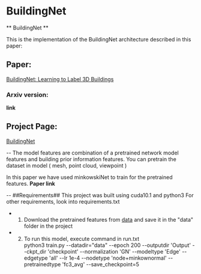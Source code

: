 # BuildingNet
** BuildingNet **

This is the implementation of the BuildingNet architecture described in this paper:

## Paper:
[BuildingNet: Learning to Label 3D Buildings](https://drive.google.com/file/d/1aD5AIkx58k7EyK8Utg8vKv2Y_UMZ--pv/view)

### Arxiv version:
**link**

## Project Page:
[BuildingNet](https://buildingnet.org/)


--
The model features are combination of a pretrained network model features and building prior information features.
You can pretrain the dataset in  model ( mesh, point cloud, viewpoint )

In this paper we have used minkowskiNet to train for the pretrained features.
**Paper link**

--
##Requirements##
This project was built using cuda10.1 and python3
For other requirements, look into requirements.txt

* 1. Download the pretrained features from [data](https://drive.google.com/drive/folders/1ixOFib3WjHBEKGQXIWHEcodR9qawNHvu?usp=sharing) and save it in the "data" folder in the project

* 2. To run this model, execute command in run.txt <br/>
python3 train.py --datadir="data" --epoch 200 --outputdir 'Output' --ckpt_dir 'checkpoint' --normalization 'GN' --modeltype 'Edge' --edgetype 'all' --lr 1e-4 --nodetype 'node+minkownormal' --pretrainedtype 'fc3_avg' --save_checkpoint=5


